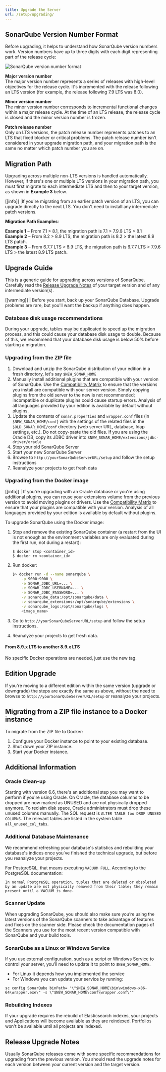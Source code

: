 ```yaml
---
title: Upgrade the Server
url: /setup/upgrading/
---
```


## SonarQube Version Number Format
Before upgrading, it helps to understand how SonarQube version numbers work. Version numbers have up to three digits with each digit representing part of the release cycle:

![SonarQube version number format](/images/version.png)

**Major version number**  
The major version number represents a series of releases with high-level objectives for the release cycle. It's incremented with the release following an LTS version (for example, the release following 7.9 LTS was 8.0).

**Minor version number**  
The minor version number corresponds to incremental functional changes within a major release cycle. At the time of an LTS release, the release cycle is closed and the minor version number is frozen.

**Patch release number**  
Only on LTS versions, the patch release number represents patches to an LTS that fixed blocker or critical problems. The patch release number isn't considered in your upgrade migration path, and your migration path is the same no matter which patch number you are on.

## Migration Path
Upgrading across multiple non-LTS versions is handled automatically. However, if there's one or multiple LTS versions in your migration path, you must first migrate to each intermediate LTS and then to your target version, as shown in **Example 3** below.

[[info]]
|If you're migrating from an earlier patch version of an LTS, you can upgrade directly to the next LTS. You don't need to install any intermediate patch versions.

**Migration Path Examples**:

**Example 1** – From 7.1 > 8.1, the migration path is 7.1 > 7.9.6 LTS > 8.1  
**Example 2** – From 8.2 > 8.9 LTS, the migration path is 8.2 > the latest 8.9 LTS patch.  
**Example 3** – From 6.7.7 LTS > 8.9 LTS, the migration path is 6.7.7 LTS > 7.9.6 LTS > the latest 8.9 LTS patch.

## Upgrade Guide

This is a generic guide for upgrading across versions of SonarQube. Carefully read the [Release Upgrade Notes](/setup/upgrade-notes/) of your target version and of any intermediate version(s).

[[warning]]
| Before you start, back up your SonarQube Database. Upgrade problems are rare, but you'll want the backup if anything does happen.

### Database disk usage recommendations
During your upgrade, tables may be duplicated to speed up the migration process, and this could cause your database disk usage to double. Because of this, we recommend that your database disk usage is below 50% before starting a migration.

### Upgrading from the ZIP file

1. Download and unzip the SonarQube distribution of your edition in a fresh directory, let's say `$NEW_SONAR_HOME`
2. Manually install additional plugins that are compatible with your version of SonarQube. Use the [Compatibility Matrix](https://docs.sonarqube.org/display/PLUG/Plugin+Version+Matrix) to ensure that the versions you install are compatible with your server version. Simply copying plugins from the old server to the new is not recommended; incompatible or duplicate plugins could cause startup errors. Analysis of all languages provided by your edition is available by default without plugins.
3. Update the contents of `sonar.properties` and `wrapper.conf` files (in `$NEW_SONAR_HOME/conf`) with the settings of the related files in the `$OLD_SONAR_HOME/conf` directory (web server URL, database, ldap settings, etc.). Do not copy-paste the old files.
If you are using the Oracle DB, copy its JDBC driver into `$NEW_SONAR_HOME/extensions/jdbc-driver/oracle`
4. Stop your old SonarQube Server
5. Start your new SonarQube Server
6. Browse to `http://yourSonarQubeServerURL/setup` and follow the setup instructions
7. Reanalyze your projects to get fresh data

### Upgrading from the Docker image

[[info]]
| If you're upgrading with an Oracle database or you're using additional plugins, you can reuse your extensions volume from the previous version to avoid moving plugins or drivers. Use the [Compatibility Matrix](https://docs.sonarqube.org/display/PLUG/Plugin+Version+Matrix) to ensure that your plugins are compatible with your version. Analysis of all languages provided by your edition is available by default without plugins.

To upgrade SonarQube using the Docker image:

1. Stop and remove the existing SonarQube container (a restart from the UI is not enough as the environment variables are only evaluated during the first run, not during a restart):
    
	```console
	$ docker stop <container_id>
    $ docker rm <container_id>
	```

2. Run docker:

	```bash
	$> docker run -d --name sonarqube \
		-p 9000:9000 \
		-e SONAR_JDBC_URL=... \
		-e SONAR_JDBC_USERNAME=... \
		-e SONAR_JDBC_PASSWORD=... \
		-v sonarqube_data:/opt/sonarqube/data \
		-v sonarqube_extensions:/opt/sonarqube/extensions \
		-v sonarqube_logs:/opt/sonarqube/logs \
		<image_name>
	```

3. Go to `http://yourSonarQubeServerURL/setup` and follow the setup instructions.

4. Reanalyze your projects to get fresh data.

#### **From 8.9.x LTS to another 8.9.x LTS**

No specific Docker operations are needed, just use the new tag.

## Edition Upgrade
If you're moving to a different edition within the same version (upgrade or downgrade) the steps are exactly the same as above, without the need to browse to `http://yourSonarQubeServerURL/setup` or reanalyze your projects.

## Migrating from a ZIP file instance to a Docker instance
To migrate from the ZIP file to Docker:
1. Configure your Docker instance to point to your existing database.
2. Shut down your ZIP instance.
3. Start your Docker instance.

## Additional Information

### Oracle Clean-up

Starting with version 6.6, there's an additional step you may want to perform if you're using Oracle. On Oracle, the database columns to be dropped are now marked as UNUSED and are not physically dropped anymore. To reclaim disk space, Oracle administrators must drop these unused columns manually. The SQL request is `ALTER TABLE foo DROP UNUSED COLUMNS`. The relevant tables are listed in the system table `all_unused_col_tabs`.

### Additional Database Maintenance

We recommend refreshing your database's statistics and rebuilding your database's indices once you've finished the technical upgrade, but before you reanalyze your projects.

For PostgreSQL, that means executing `VACUUM FULL`. According to the PostgreSQL documentation:

```
In normal PostgreSQL operation, tuples that are deleted or obsoleted by an update are not physically removed from their table; they remain present until a VACUUM is done.
```

### Scanner Update

When upgrading SonarQube, you should also make sure you’re using the latest versions of the SonarQube scanners to take advantage of features and fixes on the scanner side. Please check the documentation pages of the Scanners you use for the most recent version compatible with SonarQube and your build tools.

### SonarQube as a Linux or Windows Service

If you use external configuration, such as a script or Windows Service to control your server, you'll need to update it to point to `$NEW_SONAR_HOME`.
- For Linux it depends how you implemented the service
- For Windows you can update your service by running:
```
sc config SonarQube binPath= "\"$NEW_SONAR_HOME\bin\windows-x86-64\wrapper.exe\" -s \"$NEW_SONAR_HOME\conf\wrapper.conf\""
```

### Rebuilding Indexes
If your upgrade requires the rebuild of Elasticsearch indexes, your projects and Applications will become available as they are reindexed. Portfolios won't be available until all projects are indexed.

## Release Upgrade Notes

Usually SonarQube releases come with some specific recommendations for upgrading from the previous version. You should read the upgrade notes for each version between your current version and the target version.

